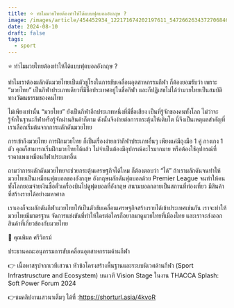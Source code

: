 ```yaml
---
title: ⭐ ทำไมมวยไทยต้องทำให้ได้แบบฟุตบอลอังกฤษ ?
image: /images/article/454452934_122171674202197611_5472662634372706846_n-2.jpg
date: 2024-08-10
draft: false
tags:
  - sport
---
```

⭐ ทำไมมวยไทยต้องทำให้ได้แบบฟุตบอลอังกฤษ ?



ทำไมเราต้องผลักดันมวยไทยเป็นตัวชูโรงในการขับเคลื่อนอุตสาหกรรมกีฬา ก็ต้องยอมรับว่า เพราะ “มวยไทย” เป็นกีฬาประเภทเดียวที่มีชื่อประเทศอยู่ในชื่อกีฬา และก็ปฏิเสธไม่ได้ว่ามวยไทยเป็นสมบัติทางวัฒนธรรมของคนไทย

ไม่เพียงเท่านั้น “มวยไทย” ยังเป็นกีฬาอีกประเภทหนึ่งที่มีชื่อเสียง เป็นที่รู้จักของคนทั้งโลก ไม่ว่าจะรู้จักในฐานะกีฬาหรือรู้จักผ่านสินค้าก็ตาม ดังนั้นจึงง่ายต่อการกระตุ้นให้เติบโต นี่จึงเป็นเหตุผลสำคัญที่เราเลือกเริ่มต้นจากการผลักดันมวยไทย

การเข้าถึงมวยไทย การฝึกมวยไทย ก็เป็นเรื่องง่ายกว่ากีฬาประเภทอื่นๆ เพียงแค่มีถุงมือ 1 คู่ กางเกง 1 ตัว คุณก็สามารถเริ่มฝึกมวยไทยได้แล้ว ไม่จำเป็นต้องมีอุปกรณ์อะไรมากมาย หรือต้องใช้อุปกรณ์ที่ราคาแพงเหมือนกีฬาประเภทอื่น

ถามว่าการผลักดันมวยไทยจะช่วยกระตุ้นเศรษฐกิจได้ไหม ก็ต้องตอบว่า “ได้” ถ้าเราผลักดันจนทำให้มวยไทยเป็นเหมือนฟุตบอลของอังกฤษ อังกฤษผลักดันฟุตบอลด้วย Premier League จนทำให้คนทั้งโลกยอมจ่ายเงินซื้อตั๋วเครื่องบินไปดูฟุตบอลที่อังกฤษ สนามบอลกลายเป็นสถานที่ท่องเที่ยว มีสินค้าที่สร้างรายได้อย่างมหาศาล

เราเองก็จะผลักดันกีฬามวยไทยให้เป็นตัวขับเคลื่อนเศรษฐกิจสร้างรายได้เข้าประเทศเช่นกัน เราจะทำให้มวยไทยมีมาตรฐาน จัดการแข่งขันที่ทำให้ใครต่อใครก็อยากมาดูมวยไทยที่เมืองไทย และเราจะส่งออกสินค้าที่เกี่ยวข้องกับมวยไทย



📌 คุณพิมล ศรีวิกรม์

ประธานคณะอนุกรรมการขับเคลื่อนอุตสาหกรรมด้านกีฬา



👉 เนื้อหาสรุปจากเวทีเสวนา หัวข้อโครงสร้างพื้นฐานและระบบนิเวศด้านกีฬา (Sport Infrastruscture and Ecosystem) บนเวที Vision Stage ในงาน THACCA Splash: Soft Power Forum 2024



👉ชมคลิปงานเสวนาเต็มๆ ได้ที่ :https://shorturl.asia/4kvoR
